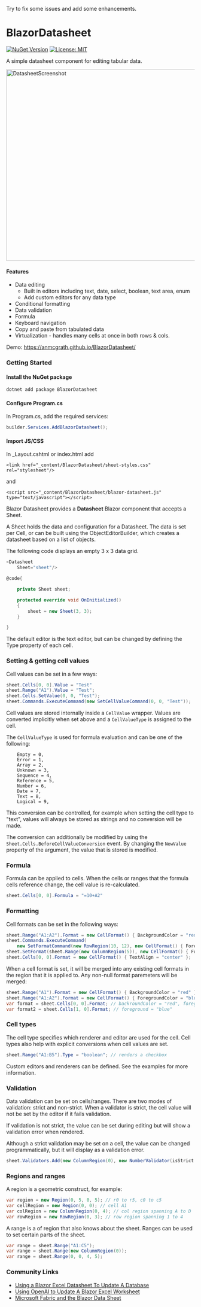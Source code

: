 Try to fix some issues and add some enhancements.

# BlazorDatasheet

[![NuGet Version](https://img.shields.io/nuget/v/BlazorDatasheet)](https://www.nuget.org/packages/BlazorDatasheet/)
[![License: MIT](https://img.shields.io/badge/License-MIT-yellow.svg)](https://opensource.org/licenses/MIT)

A simple datasheet component for editing tabular data.

<img width="512" alt="DatasheetScreenshot" src="https://github.com/anmcgrath/BlazorDatasheet/assets/34253568/afb4fd86-f082-4cdf-bac9-5d4f777c7dcc">

#### Features
- Data editing
  - Built in editors including text, date, select, boolean, text area, enum
  - Add custom editors for any data type
- Conditional formatting
- Data validation
- Formula
- Keyboard navigation
- Copy and paste from tabulated data
- Virtualization - handles many cells at once in both rows & cols.

Demo: https://anmcgrath.github.io/BlazorDatasheet/

### Getting Started

#### Install the NuGet package

```bash
dotnet add package BlazorDatasheet
```

#### Configure Program.cs

In Program.cs, add the required services:

```csharp
builder.Services.AddBlazorDatasheet();
```

#### Import JS/CSS

In _Layout.cshtml or index.html add

```htmlinblazor
<link href="_content/BlazorDatasheet/sheet-styles.css" rel="stylesheet"/>
```

and

```htmlinblazor
<script src="_content/BlazorDatasheet/blazor-datasheet.js" type="text/javascript"></script>
```

Blazor Datasheet provides a **Datasheet** Blazor component that accepts a Sheet.

A Sheet holds the data and configuration for a Datasheet. The data is set per Cell, or can be built using the ObjectEditorBuilder, which creates a datasheet based on a list of objects.

The following code displays an empty 3 x 3 data grid.

```csharp
<Datasheet
    Sheet="sheet"/>

@code{

    private Sheet sheet;

    protected override void OnInitialized()
    {
        sheet = new Sheet(3, 3);
    }

}
```

The default editor is the text editor, but can be changed by defining the Type property of each cell.

### Setting & getting cell values

Cell values can be set in a few ways:

```csharp
sheet.Cells[0, 0].Value = "Test"
sheet.Range("A1").Value = "Test";
sheet.Cells.SetValue(0, 0, "Test");
sheet.Commands.ExecuteCommand(new SetCellValueCommand(0, 0, "Test"));
```

Cell values are stored internally inside a ```CellValue``` wrapper. Values are converted implicitly when set above and a ```CellValueType``` is assigned to the cell.

The ```CellValueType``` is used for formula evaluation and can be one of the following:

```
    Empty = 0,
    Error = 1,
    Array = 2,
    Unknown = 3,
    Sequence = 4,
    Reference = 5,
    Number = 6,
    Date = 7,
    Text = 8,
    Logical = 9,
```

This conversion can be controlled, for example when setting the cell type to "text", values will always be stored as strings and no conversion will be made.

The conversion can additionally be modified by using the ```Sheet.Cells.BeforeCellValueConversion``` event. By changing the ```NewValue``` property of the argument, the value that is stored is modified.

### Formula

Formula can be applied to cells. When the cells or ranges that the formula cells reference change, the cell value is re-calculated.

```csharp
sheet.Cells[0, 0].Formula = "=10+A2"
```

### Formatting

Cell formats can be set in the following ways:

```csharp
sheet.Range("A1:A2").Format = new CellFormat() { BackgroundColor = "red" };
sheet.Commands.ExecuteCommand(
    new SetFormatCommand(new RowRegion(10, 12), new CellFormat() { ForegroundColor = "blue" }));
sheet.SetFormat(sheet.Range(new ColumnRegion(5)), new CellFormat() { FontWeight = "bold" });
sheet.Cells[0, 0].Format = new CellFormat() { TextAlign = "center" };
```

When a cell format is set, it will be merged into any existing cell formats in the region that it is applied to. Any non-null format paremeters will be merged:

```csharp
sheet.Range("A1").Format = new CellFormat() { BackgroundColor = "red" };
sheet.Range("A1:A2").Format = new CellFormat() { ForegroundColor = "blue" };
var format = sheet.Cells[0, 0].Format; // backroundColor = "red", foreground = "blue"
var format2 = sheet.Cells[1, 0].Format; // foreground = "blue"
```

### Cell types
The cell type specifies which renderer and editor are used for the cell. Cell types also help with explicit conversions when cell values are set.

```csharp
sheet.Range("A1:B5").Type = "boolean"; // renders a checkbox
```

Custom editors and renderers can be defined. See the examples for more information.

### Validation
Data validation can be set on cells/ranges. There are two modes of validation: strict and non-strict. When a validator is strict, the cell value will not be set by the editor if it fails validation.

If validation is not strict, the value can be set during editing but will show a validation error when rendered.

Although a strict validation may be set on a cell, the value can be changed programmatically, but it will display as a validation error.

```csharp
sheet.Validators.Add(new ColumnRegion(0), new NumberValidator(isStrict: true));
```

### Regions and ranges

A region is a geometric construct, for example:

```csharp
var region = new Region(0, 5, 0, 5); // r0 to r5, c0 to c5
var cellRegion = new Region(0, 0); // cell A1
var colRegion = new ColumnRegion(0, 4); // col region spanning A to D
var rowRegion = new RowRegion(0, 3); // row region spanning 1 to 4
```

A range is a of region that also knows about the sheet. Ranges can be used to set certain parts of the sheet.

```csharp
var range = sheet.Range("A1:C5");
var range = sheet.Range(new ColumnRegion(0));
var range = sheet.Range(0, 0, 4, 5);
```

### Community Links

* [Using a Blazor Excel Datasheet To Update A Database](https://blazordata.net/ViewBlogPost/1)
* [Using OpenAI to Update A Blazor Excel Worksheet](https://blazorhelpwebsite.com/ViewBlogPost/18069)
* [Microsoft Fabric and the Blazor Data Sheet](https://blazordata.net/ViewBlogPost/4)
